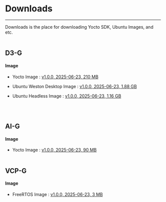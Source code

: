 # Downloads
---
Downloads is the place for downloading Yocto SDK, Ubuntu Images, and etc.
<br/><br/>

## D3-G

#### Image 
- Yocto Image : [v1.0.0, 2025-06-23, 210 MB](https://drive.google.com/file/d/1--9l2lxJHCzGHUBMhFH6YzH65DP758aU/view?usp=drive_link)

- Ubuntu Weston Desktop Image : [v1.0.0, 2025-06-23, 1.88 GB](https://drive.google.com/file/d/1oc2qwaXUt6-QDME3s5WXKVHzAg4xqVyc/view?usp=drive_link)

- Ubuntu Headless Image : [v1.0.0, 2025-06-23, 1.16 GB](https://drive.google.com/file/d/1YjVdUuMcJSEO7zIeP3GuFgBLsnyBkdJT/view?usp=drive_link)

<br/><br/>

## AI-G

#### Image
- Yocto Image : [v1.0.0, 2025-06-23, 90 MB](https://drive.google.com/file/d/128uuM6AzivaPEtl8U8K4miWNOtzRtxJa/view?usp=drive_link)
<br/><br/>


## VCP-G

#### Image
- FreeRTOS Image : [v1.0.0, 2025-06-23, 3 MB](https://drive.google.com/file/d/160Sfj0-GPbi-hqWutwdk7D2u6tauypKM/view?usp=drive_link)